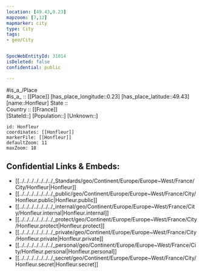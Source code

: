 ```yaml
---
location: [49.43,0.23] 
mapzoom: [7,12] 
mapmarker: city 
type: City
tags:
- geo/City


SpocWebEntityId: 31014
isDeleted: false
confidential: public

---
```

#is_a_/Place  
#is_a_ :: [[Place]] 
[has_place_longitude::0.23] 
[has_place_latitude::49.43] 
[name::Honfleur] 
State ::  
Country :: [[France]]  
[StateId::] 
[Population::] 
[Unknown::] 


```leaflet
id: Honfleur
coordinates: [[Honfleur]] 
markerFile: [[Honfleur]] 
defaultZoom: 11 
maxZoom: 18
```


## Confidential Links & Embeds: 
- [[../../../../../../../_Standards/geo/Continent/Europe/Europe~West/France/City/Honfleur|Honfleur]] 
- [[../../../../../../../_public/geo/Continent/Europe/Europe~West/France/City/Honfleur.public|Honfleur.public]] 
- [[../../../../../../../_internal/geo/Continent/Europe/Europe~West/France/City/Honfleur.internal|Honfleur.internal]] 
- [[../../../../../../../_protect/geo/Continent/Europe/Europe~West/France/City/Honfleur.protect|Honfleur.protect]] 
- [[../../../../../../../_private/geo/Continent/Europe/Europe~West/France/City/Honfleur.private|Honfleur.private]] 
- [[../../../../../../../_personal/geo/Continent/Europe/Europe~West/France/City/Honfleur.personal|Honfleur.personal]] 
- [[../../../../../../../_secret/geo/Continent/Europe/Europe~West/France/City/Honfleur.secret|Honfleur.secret]] 
